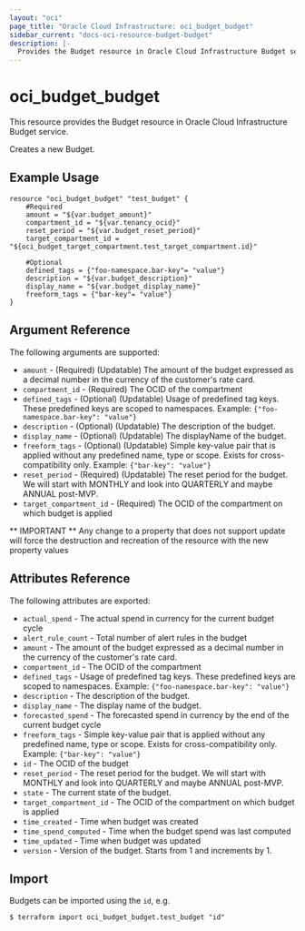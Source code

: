 ```yaml
---
layout: "oci"
page_title: "Oracle Cloud Infrastructure: oci_budget_budget"
sidebar_current: "docs-oci-resource-budget-budget"
description: |-
  Provides the Budget resource in Oracle Cloud Infrastructure Budget service
---
```


# oci_budget_budget
This resource provides the Budget resource in Oracle Cloud Infrastructure Budget service.

Creates a new Budget.


## Example Usage

```hcl
resource "oci_budget_budget" "test_budget" {
	#Required
	amount = "${var.budget_amount}"
	compartment_id = "${var.tenancy_ocid}"
	reset_period = "${var.budget_reset_period}"
	target_compartment_id = "${oci_budget_target_compartment.test_target_compartment.id}"

	#Optional
	defined_tags = {"foo-namespace.bar-key"= "value"}
	description = "${var.budget_description}"
	display_name = "${var.budget_display_name}"
	freeform_tags = {"bar-key"= "value"}
}
```

## Argument Reference

The following arguments are supported:

* `amount` - (Required) (Updatable) The amount of the budget expressed as a decimal number in the currency of the customer's rate card. 
* `compartment_id` - (Required) The OCID of the compartment
* `defined_tags` - (Optional) (Updatable) Usage of predefined tag keys. These predefined keys are scoped to namespaces. Example: `{"foo-namespace.bar-key": "value"}` 
* `description` - (Optional) (Updatable) The description of the budget.
* `display_name` - (Optional) (Updatable) The displayName of the budget.
* `freeform_tags` - (Optional) (Updatable) Simple key-value pair that is applied without any predefined name, type or scope. Exists for cross-compatibility only. Example: `{"bar-key": "value"}` 
* `reset_period` - (Required) (Updatable) The reset period for the budget. We will start with MONTHLY and look into QUARTERLY and maybe ANNUAL post-MVP. 
* `target_compartment_id` - (Required) The OCID of the compartment on which budget is applied


** IMPORTANT **
Any change to a property that does not support update will force the destruction and recreation of the resource with the new property values

## Attributes Reference

The following attributes are exported:

* `actual_spend` - The actual spend in currency for the current budget cycle
* `alert_rule_count` - Total number of alert rules in the budget
* `amount` - The amount of the budget expressed as a decimal number in the currency of the customer's rate card. 
* `compartment_id` - The OCID of the compartment
* `defined_tags` - Usage of predefined tag keys. These predefined keys are scoped to namespaces. Example: `{"foo-namespace.bar-key": "value"}` 
* `description` - The description of the budget.
* `display_name` - The display name of the budget.
* `forecasted_spend` - The forecasted spend in currency by the end of the current budget cycle
* `freeform_tags` - Simple key-value pair that is applied without any predefined name, type or scope. Exists for cross-compatibility only. Example: `{"bar-key": "value"}` 
* `id` - The OCID of the budget
* `reset_period` - The reset period for the budget. We will start with MONTHLY and look into QUARTERLY and maybe ANNUAL post-MVP. 
* `state` - The current state of the budget.
* `target_compartment_id` - The OCID of the compartment on which budget is applied
* `time_created` - Time when budget was created
* `time_spend_computed` - Time when the budget spend was last computed
* `time_updated` - Time when budget was updated
* `version` - Version of the budget. Starts from 1 and increments by 1.

## Import

Budgets can be imported using the `id`, e.g.

```
$ terraform import oci_budget_budget.test_budget "id"
```

